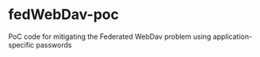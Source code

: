 # fedWebDav-poc
PoC code for mitigating the Federated WebDav problem using application-specific passwords
